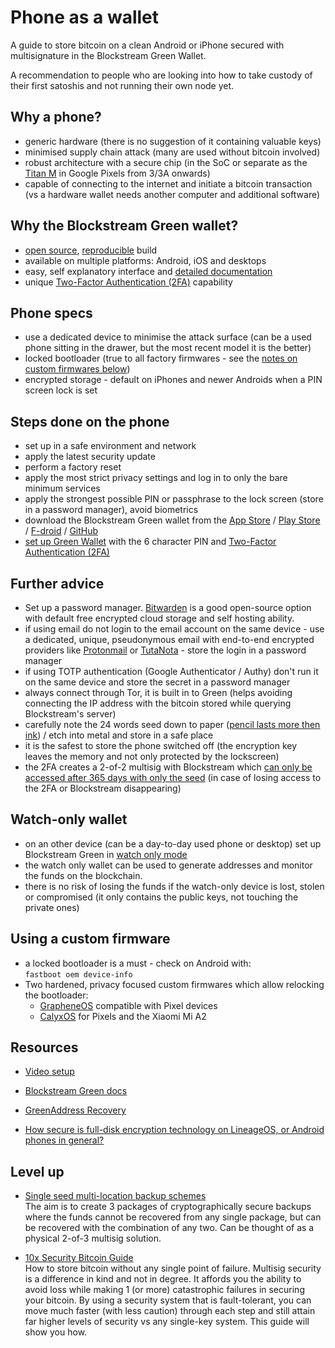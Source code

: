 # Phone as a wallet

A guide to store bitcoin on a clean Android or iPhone secured with multisignature in the Blockstream Green Wallet.

A recommendation to people who are looking into how to take custody of their first satoshis and not running their own node yet.

## Why a phone?
* generic hardware (there is no suggestion of it containing valuable keys)
* minimised supply chain attack (many are used without bitcoin involved)
* robust architecture with a secure chip (in the SoC or separate as the [Titan M](https://www.androidauthority.com/titan-m-security-chip-915888/) in Google Pixels from 3/3A onwards)
* capable of connecting to the internet and initiate a bitcoin transaction (vs a hardware wallet needs another computer and additional software)

## Why the Blockstream Green wallet?
* [open source](https://github.com/Blockstream), [reproducible](https://walletscrutiny.com/android/com.greenaddress.greenbits_android_wallet/) build
* available on multiple platforms: Android, iOS and desktops
* easy, self explanatory interface and [detailed documentation](https://help.blockstream.com/hc/en-us/categories/900000056183-Blockstream-Green/)
* unique [Two-Factor Authentication (2FA)](https://help.blockstream.com/hc/en-us/articles/900001388366-What-does-Blockstream-Green-s-multisig-protect-from-) capability

## Phone specs
* use a dedicated device to minimise the attack surface (can be a used phone sitting in the drawer, but the most recent model it is the better)
* locked bootloader (true to all factory firmwares - see the [notes on custom firmwares below](#using-a-custom-firmware))
* encrypted storage - default on iPhones and newer Androids when a PIN screen lock is set

## Steps done on the phone
* set up in a safe environment and network
* apply the latest security update
* perform a factory reset
* apply the most strict privacy settings and log in to only the bare minimum services
* apply the strongest possible PIN or passphrase to the lock screen (store in a password manager), avoid biometrics
* download the Blockstream Green wallet from the [App Store](https://apps.apple.com/us/app/green-bitcoin-wallet/id1402243590) / [Play Store](https://play.google.com/store/apps/details?id=com.greenaddress.greenbits_android_wallet) / [F-droid](https://f-droid.org/en/packages/com.greenaddress.greenbits_android_wallet/) / [GitHub](https://github.com/Blockstream/green_android/releases)
* [set up Green Wallet](https://help.blockstream.com/hc/en-us/articles/900002327003-How-do-I-create-a-new-wallet-) with the 6 character PIN and [Two-Factor Authentication (2FA)](https://help.blockstream.com/hc/en-us/articles/900001388366-What-does-Blockstream-Green-s-multisig-protect-from-)

## Further advice
* Set up a password manager. [Bitwarden](https://bitwarden.com/) is a good open-source option with default free encrypted cloud storage and self hosting ability.
* if using email do not login to the email account on the same device - use a dedicated, unique, pseudonymous email with end-to-end encrypted providers like [Protonmail](https://protonmail.com/) or [TutaNota](https://tutanota.com/) - store the login in a password manager
* if using TOTP authentication (Google Authenticator / Authy) don't run it on the same device and store the secret in a password manager
* always connect through Tor, it is built in to Green (helps avoiding connecting the IP address with the bitcoin stored while querying Blockstream's server)
* carefully note the 24 words seed down to paper ([pencil lasts more then ink](https://en.bitcoin.it/wiki/Seed_phrase#Paper_and_Pencil_Backup)) / etch into metal and store in a safe place
* it is the safest to store the phone switched off (the encryption key leaves the memory and not only protected by the lockscreen)
* the 2FA creates a 2-of-2 multisig with Blockstream which [can only be accessed after 365 days with only the seed](https://help.blockstream.com/hc/en-us/articles/900001536126-I-ve-lost-access-to-my-2FA-how-do-I-access-my-funds-) (in case of losing access to the 2FA or Blockstream disappearing)

## Watch-only wallet
* on an other device (can be a day-to-day used phone or desktop) set up Blockstream Green in [watch only mode](https://help.blockstream.com/hc/en-us/articles/900003101806-What-is-watch-only-mode-)
* the watch only wallet can be used to generate addresses and monitor the funds on the blockchain.
* there is no risk of losing the funds if the watch-only device is lost, stolen or compromised (it only contains the public keys, not touching the private ones)

## Using a custom firmware
* a locked bootloader is a must - check on Android with:   
`fastboot oem device-info`  
* Two hardened, privacy focused custom firmwares which allow relocking the bootloader:
  * [GrapheneOS](https://grapheneos.org/) compatible with Pixel devices 
  * [CalyxOS](https://calyxos.org/) for Pixels and the Xiaomi Mi A2

## Resources
* [Video setup](https://help.blockstream.com/hc/en-us/categories/900000056183-Blockstream-Green/)

* [Blockstream Green docs](https://help.blockstream.com/hc/en-us/categories/900000056183-Blockstream-Green/)

* [GreenAddress Recovery](https://github.com/greenaddress/garecovery)

* [How secure is full-disk encryption technology on LineageOS, or Android phones in general?](https://security.stackexchange.com/questions/210994/how-secure-is-full-disk-encryption-technology-on-lineageos-or-android-phones-in)

## Level up

* [Single seed multi-location backup schemes](https://github.com/openoms/bitcoin-tutorials/blob/master/backups/README.md)  
    The aim is to create 3 packages of cryptographically secure backups where the funds cannot be recovered from any single package, but can be recovered with the combination of any two.
    Can be thought of as a physical 2-of-3 multisig solution.

* [10x Security Bitcoin Guide](https://btcguide.github.io/)  
    How to store bitcoin without any single point of failure. 
    Multisig security is a difference in kind and not in degree. It affords you the ability to avoid loss while making 1 (or more) catastrophic failures in securing your bitcoin. By using a security system that is fault-tolerant, you can move much faster (with less caution) through each step and still attain far higher levels of security vs any single-key system. This guide will show you how. 